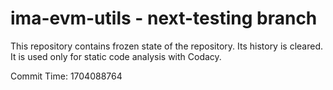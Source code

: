 # ima-evm-utils - next-testing branch

This repository contains frozen state of the repository.
Its history is cleared. It is used only for static code
analysis with Codacy.

Commit Time: 1704088764